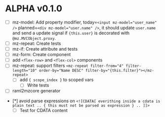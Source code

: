 ALPHA v0.1.0
=====

- [ ] mz-model: Add property modifier, today=`<input mz-model="user_name" />` planned=`<div mz-model="user.name" />`, it should update `user.name` and send a update signal if `{this.user}` is decorated with `@mz.MVCObject.proxy`.  
- [ ] mz-repeat: Create tests  
- [ ] mz-if: Create attribute and tests
- [ ] mz-form: Create component
- [ ] add `<flex-row>` and `<flex-col>` components 
- [ ] mz-repeat: support filters `<mz-repeat filter-from="4" filter-length="10" order-by="Name DESC" filter-by="{this.filter}"></mz-repeat>`
    - [ ] add `{ scope_index }` to scoped vars 
        - [ ] Write tests
- [ ] raml2mzcore generator
- [*] avoid parse expressions on `<![CDATA[ everithing inside a cdata is plain text .. { this must not be parsed as expression } .. ]]>`
    - [ ] Test for CDATA content